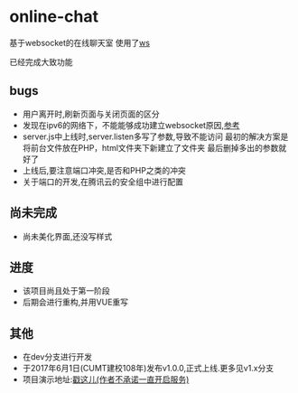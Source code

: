 # online-chat
基于websocket的在线聊天室
使用了[ws](https://github.com/websockets/ws)

已经完成大致功能

## bugs

- 用户离开时,刷新页面与关闭页面的区分
- 发现在ipv6的网络下，不能能够成功建立websocket原因,[参考](https://stackoverflow.com/questions/31984934/calling-ipv6-ip-using-websocket-interface)
- server.js中上线时,server.listen多写了参数,导致不能访问
  最初的解决方案是将前台文件放在PHP，html文件夹下新建立了文件夹
  最后删掉多出的参数就好了
- 上线后,要注意端口冲突,是否和PHP之类的冲突
- 关于端口的开发,在腾讯云的安全组中进行配置

## 尚未完成

- 尚未美化界面,还没写样式

## 进度

- 该项目尚且处于第一阶段
- 后期会进行重构,并用VUE重写

## 其他

- 在dev分支进行开发
- 于2017年6月1日(CUMT建校108年)发布v1.0.0,正式上线.更多见v1.x分支
- 项目演示地址:[戳这儿(作者不承诺一直开启服务)](http://chat.sail.name/index.html)
